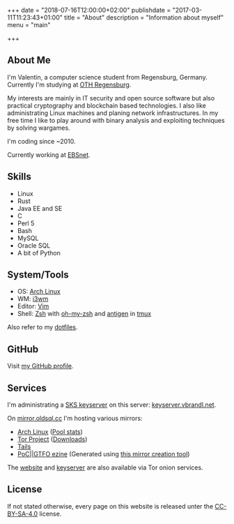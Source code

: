 +++
date = "2018-07-16T12:00:00+02:00"
publishdate = "2017-03-11T11:23:43+01:00"
title = "About"
description = "Information about myself"
menu = "main"

+++

## About Me

I'm Valentin, a computer science student from Regensburg, Germany. Currently I'm
studying at [OTH Regensburg][1].

My interests are mainly in IT security and open source software but also
practical cryptography and blockchain based technologies. I also like
administrating Linux machines and planing network infrastructures.  In my free
time I like to play around with binary analysis and exploiting techniques by
solving wargames.

I'm coding since ~2010.

Currently working at [EBSnet][2].

## Skills

 * Linux
 * Rust
 * Java EE and SE
 * C
 * Perl 5
 * Bash
 * MySQL
 * Oracle SQL
 * A bit of Python

## System/Tools

 * OS: [Arch Linux][3]
 * WM: [i3wm][4]
 * Editor: [Vim][5]
 * Shell: [Zsh][6] with [oh-my-zsh][7] and [antigen][8] in [tmux][9]

Also refer to my [dotfiles][10].

## GitHub

Visit [my GitHub profile][11].

## Services

I'm administrating a [SKS keyserver][13] on this server:
[keyserver.vbrandl.net][14].

On [mirror.oldsql.cc][17] I'm hosting various mirrors:

 * [Arch Linux][18] ([Pool stats][19])
 * [Tor Project][20] ([Downloads][21])
 * [Tails][22]
 * [PoC||GTFO ezine][23] (Generated using [this mirror creation tool][24])

The [website][15] and [keyserver][16] are also available via Tor onion services.

## License

If not stated otherwise, every page on this website is released unter the
[CC-BY-SA-4.0][12] license.

[1]: https://www.oth-regensburg.de/
[2]: http://ebsnet.de/
[3]: https://archlinux.org
[4]: https://i3wm.org/
[5]: http://www.vim.org
[6]: https://www.zsh.org/
[7]: https://github.com/robbyrussell/oh-my-zsh
[8]: http://antigen.sharats.me/
[9]: https://tmux.github.io/
[10]: https://github.com/vbrandl/dotfiles
[11]: https://github.com/vbrandl
[12]: https://github.com/vbrandl/vbrandl.net/blob/master/LICENSE
[13]: https://sks-keyservers.net/
[14]: https://keyserver.vbrandl.net/
[15]: http://womux7pjybmp6i5q.onion/
[16]: http://yevybz7bh2ge5pct.onion/
[17]: https://mirror.oldsql.cc/
[18]: https://mirror.oldsql.cc/archlinux/
[19]: https://www.archlinux.org/mirrors/vbrandl.net/
[20]: https://mirror.oldsql.cc/tor/
[21]: https://mirror.oldsql.cc/tor/dist/
[22]: https://mirror.oldsql.cc/tails/
[23]: https://mirror.oldsql.cc/pocorgtfo/
[24]: https://github.com/vbrandl/pocorgtfo-mirror/
